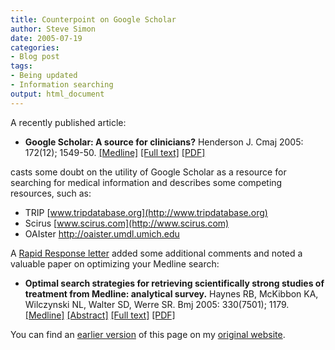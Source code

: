 ```yaml
---
title: Counterpoint on Google Scholar
author: Steve Simon
date: 2005-07-19
categories:
- Blog post
tags:
- Being updated
- Information searching
output: html_document
---
```

A recently published article:

- **Google Scholar: A source for clinicians?** Henderson J. Cmaj 2005:
172(12); 1549-50.
[\[Medline\]](http://www.ncbi.nlm.nih.gov/entrez/query.fcgi?cmd=Retrieve&db=PubMed&list_uids=15939908&dopt=Abstract)
[\[Full text\]](http://www.cmaj.ca/cgi/content/full/172/12/1549)
[\[PDF\]](http://www.cmaj.ca/cgi/reprint/172/12/1549.pdf)

casts some doubt on the utility of Google Scholar as a resource for
searching for medical information and describes some competing
resources, such as:

- TRIP [www.tripdatabase.org](http://www.tripdatabase.org)
- Scirus [www.scirus.com](http://www.scirus.com)
- OAIster <http://oaister.umdl.umich.edu>

A [Rapid Response letter](http://www.cmaj.ca/cgi/eletters/172/12/1549)
added some additional comments and noted a valuable paper on optimizing
your Medline search:

- **Optimal search strategies for retrieving scientifically strong
studies of treatment from Medline: analytical survey.** Haynes RB,
McKibbon KA, Wilczynski NL, Walter SD, Werre SR. Bmj 2005:
330(7501); 1179.
[\[Medline\]](http://www.ncbi.nlm.nih.gov/entrez/query.fcgi?cmd=Retrieve&db=PubMed&list_uids=15894554&dopt=Abstract)
[\[Abstract\]](http://bmj.bmjjournals.com/cgi/content/abstract/330/7501/1179)
[\[Full
text\]](http://bmj.bmjjournals.com/cgi/content/full/330/7501/1179)
[\[PDF\]](http://bmj.bmjjournals.com/cgi/reprint/330/7501/1179.pdf)

You can find an [earlier version][sim1] of this page on my [original website][sim2].


[sim1]: http://www.pmean.com/05/GoogleScholar.html
[sim2]: http://www.pmean.com/original_site.html
